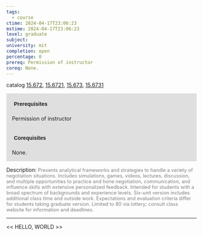 ```yaml
---
tags:
  - course
ctime: 2024-04-17T23:06:23
mstime: 2024-04-17T23:06:23
level: graduate
subject: 
university: mit
completion: open
percentage: 0
prereq: Permission of instructor
coreq: None.
---
```


catalog [15.672](http://student.mit.edu/catalog/m15b.html#15.672), [15.6721](http://student.mit.edu/catalog/m15b.html#15.6721), [15.673](http://student.mit.edu/catalog/m15b.html#15.673), [15.6731](http://student.mit.edu/catalog/m15b.html#15.6731)

<span style="display: block; padding: 15px; background-color: rgb(100, 100, 100, 0.2);"><font id="m_prereq1221_0" style="display: block; font-family: Arial, sans-serif; font-weight: bold; padding: 5px">Prerequisites</font><br><span id="prereq1221_0">Permission of instructor</span></span>
<span style="display: block; padding: 15px; background-color: rgb(100, 100, 100, 0.2);"><font id="m_coreq1221_0" style="display: block; font-family: Arial, sans-serif; font-weight: bold; padding: 5px">Corequisites</font><br><span id="coreq1221_0">None.</span></span>

<font style="">Description:</font>
<font style="color: grey; font-size: 0.8rem;">Presents analytical frameworks and strategies to handle a variety of negotiation situations. Includes simulations, games, videos, lectures, discussion, and multiple opportunities to practice and hone negotiation, communication, and influence skills with extensive personalized feedback. Intended for students with a broad spectrum of backgrounds and experience levels. Six-unit version includes additional class time and outside work. Expectations and evaluation criteria differ for students taking graduate version. Limited to 80 via lottery; consult class website for information and deadlines.</font>



---

<< HELLO, WORLD >>
